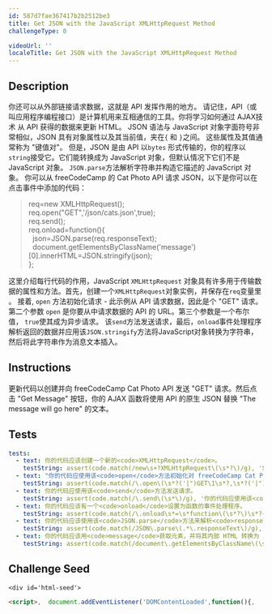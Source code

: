 ```yaml
---
id: 587d7fae367417b2b2512be3
title: Get JSON with the JavaScript XMLHttpRequest Method
challengeType: 0

videoUrl: ''
localeTitle: Get JSON with the JavaScript XMLHttpRequest Method
---
```


## Description
<section id='description'>
你还可以从外部链接请求数据，这就是 API 发挥作用的地方。
请记住，API（或叫应用程序编程接口）是计算机用来互相通信的工具。你将学习如何通过 AJAX技术 从 API 获得的数据来更新 HTML。
JSON 语法与 JavaScript 对象字面符号非常相似，JSON 具有对象属性以及其当前值，夹在<code>{</code> 和 <code>}</code>之间。
这些属性及其值通常称为 "键值对"。
但是，JSON 是由 API 以<code>bytes</code> 形式传输的，你的程序以<code>string</code>接受它。它们能转换成为 JavaScript 对象，但默认情况下它们不是 JavaScript 对象。 <code>JSON.parse</code>方法解析字符串并构造它描述的 JavaScript 对象。
你可以从 freeCodeCamp 的 Cat Photo API 请求 JSON，以下是你可以在点击事件中添加的代码：
<blockquote>req=new XMLHttpRequest();<br>req.open("GET",'/json/cats.json',true);<br>req.send();<br>req.onload=function(){<br>&nbsp;&nbsp;json=JSON.parse(req.responseText);<br>&nbsp;&nbsp;document.getElementsByClassName('message')[0].innerHTML=JSON.stringify(json);<br>};</blockquote>
这里介绍每行代码的作用，JavaScript <code>XMLHttpRequest</code> 对象具有许多用于传输数据的属性和方法。首先，创建一个<code>XMLHttpRequest</code>对象实例，并保存在<code>req</code>变量里 。
接着, <code>open</code> 方法初始化请求 - 此示例从 API 请求数据，因此是个 "GET" 请求。第二个参数 <code>open</code> 是你要从中请求数据的 API 的 URL。第三个参数是一个布尔值， <code>true</code>使其成为异步请求。
该<code>send</code>方法发送请求，最后，<code>onload</code>事件处理程序解析返回的数据并应用该<code>JSON.stringify</code>方法将JavaScript对象转换为字符串，然后将此字符串作为消息文本插入。
</section>

## Instructions
<section id='instructions'>
更新代码以创建并向 freeCodeCamp Cat Photo API 发送 "GET" 请求。然后点击 "Get Message" 按钮，你的 AJAX 函数将使用 API 的原生 JSON 替换 "The message will go here" 的文本。
</section>

## Tests
<section id='tests'>

```yml
tests:
  - text: 你的代码应该创建一个新的<code>XMLHttpRequest</code>。
    testString: assert(code.match(/new\s+?XMLHttpRequest\(\s*?\)/g), '您的代码应该创建一个新的 <code>XMLHttpRequest</code>。');
  - text: "你的代码应使用该<code>open</code>方法初始化对 freeCodeCamp Cat Photo API 的 'GET' 请求。"
    testString: assert(code.match(/\.open\(\s*?('|")GET\1\s*?,\s*?('|")\/json\/cats\.json\2\s*?,\s*?true\s*?\)/g), '你的代码应使用该<code>open</code>方法初始化对 freeCodeCamp Cat Photo API 的 "GET" 请求。');
  - text: 你的代码应使用该<code>send</code>方法发送请求。
    testString: assert(code.match(/\.send\(\s*\)/g), '你的代码应使用该<code>send</code>方法发送请求。');
  - text: 你的代码应该有一个<code>onload</code>设置为函数的事件处理程序。
    testString: assert(code.match(/\.onload\s*=\s*function\(\s*?\)\s*?{/g), '你的代码应该有一个<code>onload</code>设置为函数的事件处理程序。');
  - text: 你的代码应该使用该<code>JSON.parse</code>方法来解析<code>responseText</code>。
    testString: assert(code.match(/JSON\.parse\(.*\.responseText\)/g), '你的代码应该使用该<code>JSON.parse</code>方法来解析<code>responseText</code>。');
  - text: 你的代码应该用<code>message</code>获取元素，并将其内部 HTML 转换为 JSON 数据字符串。
    testString: assert(code.match(/document\.getElementsByClassName\(\s*?('|")message\1\s*?\)\[0\]\.innerHTML\s*?=\s*?JSON\.stringify\(.+?\)/g), '你的代码应该用<code>message</code>获取元素，并将其内部 HTML 转换为 JSON 数据字符串。');

```

</section>

## Challenge Seed
<section id='challengeSeed'>

    <div id='html-seed'>
```html
<script>,  document.addEventListener('DOMContentLoaded',function(){,    document.getElementById('getMessage').onclick=function(){,      // 在这行下面添加代码,      ,      ,      // 在这行上面添加代码,    };,  });,</script>,<style>,  body {,    text-align: center;,    font-family: "Helvetica", sans-serif;,  },  h1 {,    font-size: 2em;,    font-weight: bold;,  },  .box {,    border-radius: 5px;,    background-color: #eee;,    padding: 20px 5px;,  },  button {,    color: white;,    background-color: #4791d0;,    border-radius: 5px;,    border: 1px solid #4791d0;,    padding: 5px 10px 8px 10px;,  },  button:hover {,    background-color: #0F5897;,    border: 1px solid #0F5897;,  },</style>,<h1>Cat Photo Finder</h1> ,<p class="message box">,  The message will go here,</p>,<p>,  <button id="getMessage">,    Get Message,  </button>,</p>
```





</div>





</section>

              